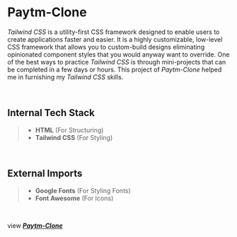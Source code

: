 # **Paytm-Clone**
*Tailwind CSS* is a utility-first CSS framework designed to enable users to create applications faster and easier. It is a highly customizable, low-level CSS framework that allows you to custom-build designs eliminating opinionated component styles that you would anyway want to override. One of the best ways to practice *Tailwind CSS* is through mini-projects that can be completed in a few days or hours. This project of *Paytm-Clone* helped me in furnishing my *Tailwind CSS* skills.
<p>&nbsp;</p>

## **Internal Tech Stack**
> - **HTML** (For Structuring)
> - **Tailwind CSS** (For Styling)
<p>&nbsp;</p>

## **External Imports**
> - **Google Fonts** (For Styling Fonts)
> - **Font Awesome** (For Icons)
<p>&nbsp;</p>

view [***Paytm-Clone***](https://paytm-yash.vercel.app)
